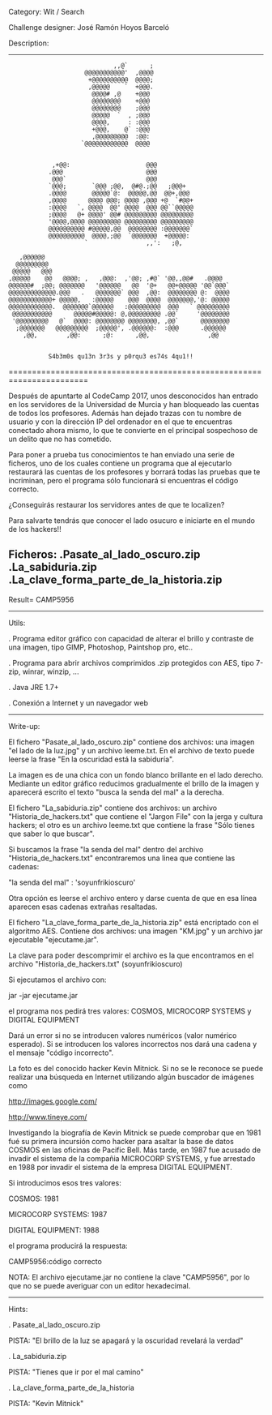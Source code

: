 ﻿
Category: Wit / Search

Challenge designer: José Ramón Hoyos Barceló

Description: 

-----------------------------------------------------------------------
 
                                 ,,@`      ;                        
                         @@@@@@@@@@@'  ,@@@@                        
                          +@@@@@@@@@@  @@@@;                        
                          ,@@@@@    `  +@@@.                        
                           @@@@# ,@    +@@@                         
                           @@@@@@@@    +@@@                         
                           @@@@@@@@    ;@@@                         
                           @@@@@  `  , ;@@@                         
                           @@@@,     : :@@@                         
                           +@@@,    @` :@@@                         
                           ,@@@@@@@@@  :@@:                         
                        `@@@@@@@@@@@@  @@@@                         
 
                                                                    
                ,+@@:                     @@@                       
               .@@@                       @@@                       
                @@@`                      @@@                       
               `@@@;       `@@@ ;@@,  @#@.;@@   ;@@@+               
               .@@@@       @@@@@`@:  @@@@@,@@  @@+,@@@              
               ,@@@@      @@@@ @@@; @@@@ ,@@@ +@  `#@@+             
               :@@@@   `, @@@@  @@' @@@@  @@@ @@``@@@@@             
               ;@@@@   @+ @@@@' @@# @@@@@@@@@ @@@@@@@@@             
               '@@@@,@@@@ @@@@@@@@@ @@@@@@@@@ @@@@@@@@@             
               @@@@@@@@@@ #@@@@@,@@  @@@@@@@@ :@@@@@@@`             
               @@@@@@@@@@  @@@@,;@@  `@@@@@@@  +@@@@@:              
                         `                ,,':   ;@,                
                         
       ,@@@@@@                                                      
      @@@@@@@@@                                                     
     @@@@@   @@@                                                    
    ,@@@@@    @@   @@@@; ,   ,@@@:  ,'@@; ,#@` '@@,,@@#   .@@@@     
    @@@@@@#  ;@@; @@@@@@@   '@@@@@@   @@  '@+   @@+@@@@@ '@@`@@@`   
    @@@@@@@@@@@@@.@@@   .   @@@@@@@` @@@  ,@@:  @@@@@@@@ @:  @@@@   
    @@@@@@@@@@@@+ @@@@@,   :@@@@@    @@@  @@@@  @@@@@@@,'@: @@@@@   
    @@@@@@@@@@@@.  @@@@@@@`@@@@@@   :@@@@@@@@@  @@@   ` @@@@@@@@@   
     @@@@@@@@@@@      @@@@@#@@@@@: @,@@@@@@@@@ .@@`     '@@@@@@@@   
     '@@@@@@@@@   @`  @@@@: @@@@@@@@ @@@@@@@@, ,@@`      @@@@@@@@   
      ;@@@@@@@   @@@@@@@@@  ;@@@@@', .@@@@@@:  :@@@      .@@@@@@    
        ,@@,        ,@@:      ;@:      ,@@,                ,@@      
                                                                    
 
               S4b3m0s qu13n 3r3s y p0rqu3 es74s 4qu1!! 
                              
=======================================================================

Después de apuntarte al CodeCamp 2017, unos desconocidos han entrado en
los servidores de la Universidad de Murcia y han bloqueado las cuentas 
de todos los profesores. Además han dejado trazas con tu nombre de 
usuario y con la dirección IP del ordenador en el que te encuentras
conectado ahora mismo, lo que te convierte en el principal sospechoso
de un delito que no has cometido. 

Para poner a prueba tus conocimientos te han enviado una serie de 
ficheros, uno de los cuales contiene un programa que al ejecutarlo 
restaurará las cuentas de los profesores y borrará todas las pruebas 
que te incriminan, pero el programa sólo funcionará si encuentras el
código correcto.

¿Conseguirás restaurar los servidores antes de que te localizen?

Para salvarte tendrás que conocer el lado osucuro e iniciarte en el
mundo de los hackers!!

Ficheros: 
.Pasate_al_lado_oscuro.zip
.La_sabiduria.zip
.La_clave_forma_parte_de_la_historia.zip
-----------------------------------------------------------------------

Result= CAMP5956

-----------------------------------------------------------------------

Utils:

. Programa editor gráfico con capacidad de alterar el brillo y contraste
  de una imagen, tipo GIMP, Photoshop, Paintshop pro, etc..

. Programa para abrir archivos comprimidos .zip protegidos con AES, tipo
  7-zip, winrar, winzip, ...

. Java JRE 1.7+

. Conexión a Internet y un navegador web

-----------------------------------------------------------------------

Write-up:

El fichero "Pasate_al_lado_oscuro.zip" contiene dos archivos: una imagen 
"el lado de la luz.jpg" y un archivo leeme.txt. En el archivo de texto 
puede leerse la frase "En la oscuridad está la sabiduría".

La imagen es de una chica con un fondo blanco brillante en el lado derecho.
Mediante un editor gráfico reducimos gradualmente el brillo de la imagen
y aparecerá escrito el texto "busca la senda del mal" a la derecha.

El fichero "La_sabiduria.zip" contiene dos archivos: un archivo 
"Historia_de_hackers.txt" que contiene el "Jargon File" con la jerga y 
cultura hackers; el otro es un archivo leeme.txt que contiene la frase
"Sólo tienes que saber lo que buscar".

Si buscamos la frase "la senda del mal" dentro del archivo 
"Historia_de_hackers.txt" encontraremos una linea que contiene las cadenas:

"la senda del mal" : 'soyunfrikioscuro'

Otra opción es leerse el archivo entero y darse cuenta de que en esa línea 
aparecen esas cadenas extrañas resaltadas.

El fichero "La_clave_forma_parte_de_la_historia.zip" está encriptado con el
algoritmo AES. Contiene dos archivos: una imagen "KM.jpg" y un archivo jar
ejecutable "ejecutame.jar".

La clave para poder descomprimir el archivo es la que encontramos en el
archivo "Historia_de_hackers.txt" (soyunfrikioscuro)

Si ejecutamos el archivo con:

jar -jar ejecutame.jar

el programa nos pedirá tres valores:
COSMOS, MICROCORP SYSTEMS y DIGITAL EQUIPMENT

Dará un error si no se introducen valores numéricos (valor numérico 
esperado). Si se introducen los valores incorrectos nos dará una cadena 
y el mensaje "código incorrecto".

La foto es del conocido hacker Kevin Mitnick. Si no se le reconoce se 
puede realizar una búsqueda en Internet utilizando algún buscador de 
imágenes como

http://images.google.com/

http://www.tineye.com/

Investigando la biografía de Kevin Mitnick se puede comprobar que en 
1981 fué su primera incursión como hacker para asaltar la base de datos 
COSMOS en las oficinas de Pacific Bell. Más tarde, en 1987 fue acusado 
de invadir el sistema de la compañia MICROCORP SYSTEMS, y fue arrestado 
en 1988 por invadir el sistema de la empresa DIGITAL EQUIPMENT.

Si introducimos esos tres valores:

COSMOS: 1981

MICROCORP SYSTEMS: 1987

DIGITAL EQUIPMENT: 1988

el programa producirá la respuesta:

CAMP5956:código correcto

NOTA: El archivo ejecutame.jar no contiene la clave "CAMP5956", por lo 
que no se puede averiguar con un editor hexadecimal.

-----------------------------------------------------------------------

Hints:

. Pasate_al_lado_oscuro.zip

PISTA: "El brillo de la luz se apagará y la oscuridad revelará la verdad"

. La_sabiduria.zip

PISTA: "Tienes que ir por el mal camino"

. La_clave_forma_parte_de_la_historia

PISTA: "Kevin Mitnick"
